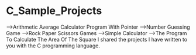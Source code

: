 # C_Sample_Projects
-->Arithmetic Average Calculator Program With Pointer
-->Number Guessing Game
-->Rock Paper Scissors Games
-->Simple Calculator
-->The Program To Calculate The Area Of The Square
I shared the projects I have written to you with the C programming language.
